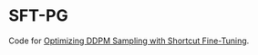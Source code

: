 # SFT-PG

Code for [Optimizing DDPM Sampling with Shortcut Fine-Tuning](https://arxiv.org/abs/2301.13362). 